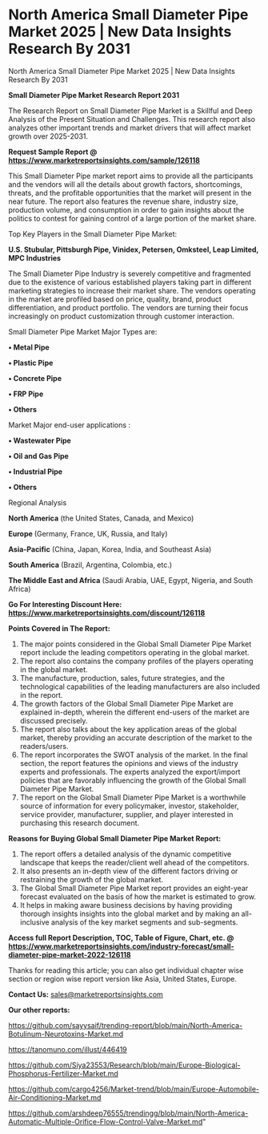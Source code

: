 # North America Small Diameter Pipe Market 2025 | New Data Insights Research By 2031
North America Small Diameter Pipe Market 2025 | New Data Insights Research By 2031

<strong>Small Diameter Pipe Market Research Report 2031</strong>

The Research Report on Small Diameter Pipe Market is a Skillful and Deep Analysis of the Present Situation and Challenges. This research report also analyzes other important trends and market drivers that will affect market growth over 2025-2031.

<strong>Request Sample Report @ <a href=https://www.marketreportsinsights.com/sample/126118>https://www.marketreportsinsights.com/sample/126118</a></strong>

This Small Diameter Pipe market report aims to provide all the participants and the vendors will all the details about growth factors, shortcomings, threats, and the profitable opportunities that the market will present in the near future. The report also features the revenue share, industry size, production volume, and consumption in order to gain insights about the politics to contest for gaining control of a large portion of the market share.

Top Key Players in the Small Diameter Pipe Market:

<strong>U.S. Stubular, Pittsburgh Pipe, Vinidex, Petersen, Omksteel, Leap Limited, MPC Industries</strong>

The Small Diameter Pipe Industry is severely competitive and fragmented due to the existence of various established players taking part in different marketing strategies to increase their market share. The vendors operating in the market are profiled based on price, quality, brand, product differentiation, and product portfolio. The vendors are turning their focus increasingly on product customization through customer interaction.

Small Diameter Pipe Market Major Types are:

<strong>• Metal Pipe

• Plastic Pipe

• Concrete Pipe

• FRP Pipe

• Others</strong>

Market Major end-user applications :

<strong>• Wastewater Pipe

• Oil and Gas Pipe

• Industrial Pipe

• Others</strong>

Regional Analysis

</u><strong><b>North America</b></strong> (the United States, Canada, and Mexico)

<strong><b>Europe </b></strong>(Germany, France, UK, Russia, and Italy)

<strong><b>Asia-Pacific</b></strong> (China, Japan, Korea, India, and Southeast Asia)

<strong><b>South America</b></strong> (Brazil, Argentina, Colombia, etc.)

<strong><b>The Middle East and Africa</b></strong> (Saudi Arabia, UAE, Egypt, Nigeria, and South Africa)

<strong>Go For Interesting Discount Here: <a href=https://www.marketreportsinsights.com/discount/126118>https://www.marketreportsinsights.com/discount/126118</a></strong>

<strong>Points Covered in The Report:</strong>
<ol>
  <li>The major points considered in the Global Small Diameter Pipe Market report include the leading competitors operating in the global market.</li>
  <li>The report also contains the company profiles of the players operating in the global market.</li>
  <li>The manufacture, production, sales, future strategies, and the technological capabilities of the leading manufacturers are also included in the report.</li>
  <li>The growth factors of the Global Small Diameter Pipe Market are explained in-depth, wherein the different end-users of the market are discussed precisely.</li>
  <li>The report also talks about the key application areas of the global market, thereby providing an accurate description of the market to the readers/users.</li>
  <li>The report incorporates the SWOT analysis of the market. In the final section, the report features the opinions and views of the industry experts and professionals. The experts analyzed the export/import policies that are favorably influencing the growth of the Global Small Diameter Pipe Market.</li>
  <li>The report on the Global Small Diameter Pipe Market is a worthwhile source of information for every policymaker, investor, stakeholder, service provider, manufacturer, supplier, and player interested in purchasing this research document.</li>
</ol>
<strong>Reasons for Buying Global Small Diameter Pipe Market Report:</strong>

<ol>
  <li>The report offers a detailed analysis of the dynamic competitive landscape that keeps the reader/client well ahead of the competitors.</li>
  <li>It also presents an in-depth view of the different factors driving or restraining the growth of the global market.</li>
  <li>The Global Small Diameter Pipe Market report provides an eight-year forecast evaluated on the basis of how the market is estimated to grow.</li>
  <li>It helps in making aware business decisions by having providing thorough insights insights into the global market and by making an all-inclusive analysis of the key market segments and sub-segments.</li>
</ol>
<strong>Access full Report Description, TOC, Table of Figure, Chart, etc. @ <a href=https://www.marketreportsinsights.com/industry-forecast/small-diameter-pipe-market-2022-126118>https://www.marketreportsinsights.com/industry-forecast/small-diameter-pipe-market-2022-126118</a></strong>


Thanks for reading this article; you can also get individual chapter wise section or region wise report version like Asia, United States, Europe.

<strong>Contact Us:</strong>
sales@marketreportsinsights.com

<strong>Our other reports:</strong>

<a href=https://github.com/sayysaif/trending-report/blob/main/North-America-Botulinum-Neurotoxins-Market.md>https://github.com/sayysaif/trending-report/blob/main/North-America-Botulinum-Neurotoxins-Market.md</a>

<a href=https://tanomuno.com/illust/446419>https://tanomuno.com/illust/446419</a>

<a href=https://github.com/Siya23553/Research/blob/main/Europe-Biological-Phosphorus-Fertilizer-Market.md>https://github.com/Siya23553/Research/blob/main/Europe-Biological-Phosphorus-Fertilizer-Market.md</a>

<a href=https://github.com/cargo4256/Market-trend/blob/main/Europe-Automobile-Air-Conditioning-Market.md>https://github.com/cargo4256/Market-trend/blob/main/Europe-Automobile-Air-Conditioning-Market.md</a>

<a href=https://github.com/arshdeep76555/trendingg/blob/main/North-America-Automatic-Multiple-Orifice-Flow-Control-Valve-Market.md>https://github.com/arshdeep76555/trendingg/blob/main/North-America-Automatic-Multiple-Orifice-Flow-Control-Valve-Market.md</a>"

